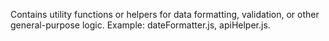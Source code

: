 Contains utility functions or helpers for data formatting, validation, or other general-purpose logic.
Example: dateFormatter.js, apiHelper.js.